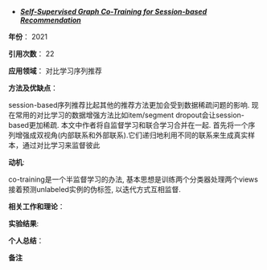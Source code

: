 + ***[Self-Supervised Graph Co-Training for Session-based Recommendation](https://dl.acm.org/doi/abs/10.1145/3459637.3482388)***   

**年份**：  2021

**引用次数**： 22

**应用领域**：  对比学习序列推荐

**方法及优缺点**：

session-based序列推荐比起其他的推荐方法更加会受到数据稀疏问题的影响. 现在常用的对比学习的数据增强方法比如item/segment dropout会让session-based更加稀疏. 本文中作者将自监督学习和联合学习合并在一起. 首先将一个序列增强成双视角(内部联系和外部联系).它们递归地利用不同的联系来生成真实样本，通过对比学习来监督彼此

**动机**:  

co-training是一个半监督学习的办法, 基本思想是训练两个分类器处理两个views接着预测unlabeled实例的伪标签, 以迭代方式互相监督.

**相关工作和理论**：  

**实验结果**:  

**个人总结**：  

**备注**  